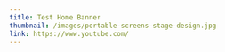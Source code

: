 ```yaml
---
title: Test Home Banner
thumbnail: /images/portable-screens-stage-design.jpg
link: https://www.youtube.com/
---
```

